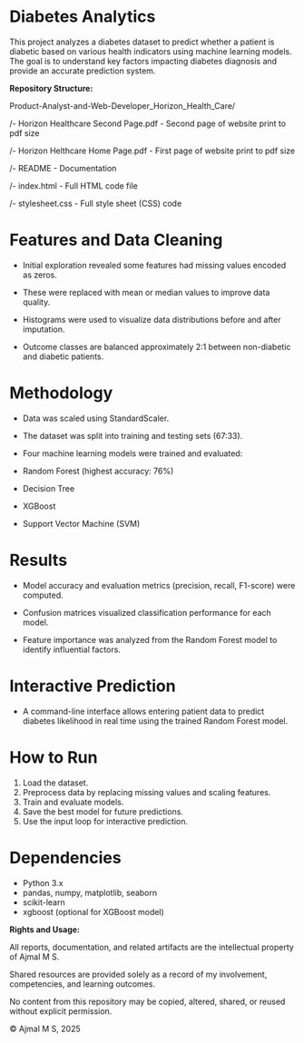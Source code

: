 # Diabetes Analytics

This project analyzes a diabetes dataset to predict whether a patient is diabetic based on various health indicators using machine learning models. The goal is to understand key factors impacting diabetes diagnosis and provide an accurate prediction system.

**Repository Structure:**

Product-Analyst-and-Web-Developer_Horizon_Health_Care/

/- Horizon Healthcare Second Page.pdf - Second page of website print to pdf size

/- Horizon Helthcare Home Page.pdf - First page of website print to pdf size

/- README - Documentation

/- index.html - Full HTML code file

/- stylesheet.css - Full style sheet (CSS) code

# Features and Data Cleaning

- Initial exploration revealed some features had missing values encoded as zeros.

- These were replaced with mean or median values to improve data quality.

- Histograms were used to visualize data distributions before and after imputation.

- Outcome classes are balanced approximately 2:1 between non-diabetic and diabetic patients.

# Methodology

- Data was scaled using StandardScaler.

- The dataset was split into training and testing sets (67:33).

- Four machine learning models were trained and evaluated:

- Random Forest (highest accuracy: 76%)

- Decision Tree

- XGBoost

- Support Vector Machine (SVM)

# Results

- Model accuracy and evaluation metrics (precision, recall, F1-score) were computed.

- Confusion matrices visualized classification performance for each model.

- Feature importance was analyzed from the Random Forest model to identify influential factors.

# Interactive Prediction

- A command-line interface allows entering patient data to predict diabetes likelihood in real time using the trained Random Forest model.

# How to Run
1) Load the dataset.
2) Preprocess data by replacing missing values and scaling features.
3) Train and evaluate models.
4) Save the best model for future predictions.
5) Use the input loop for interactive prediction.

# Dependencies

- Python 3.x
- pandas, numpy, matplotlib, seaborn
- scikit-learn
- xgboost (optional for XGBoost model)

**Rights and Usage:**

All reports, documentation, and related artifacts are the intellectual property of Ajmal M S.

Shared resources are provided solely as a record of my involvement, competencies, and learning outcomes.

No content from this repository may be copied, altered, shared, or reused without explicit permission.

© Ajmal M S, 2025

